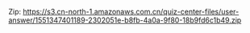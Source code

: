 Zip: https://s3.cn-north-1.amazonaws.com.cn/quiz-center-files/user-answer/1551347401189-2302051e-b8fb-4a0a-9f80-18b9fd6c1b49.zip